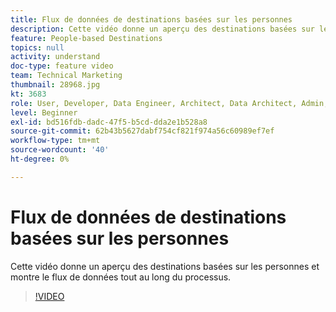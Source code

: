 ```yaml
---
title: Flux de données de destinations basées sur les personnes
description: Cette vidéo donne un aperçu des destinations basées sur les personnes et montre le flux de données tout au long du processus.
feature: People-based Destinations
topics: null
activity: understand
doc-type: feature video
team: Technical Marketing
thumbnail: 28968.jpg
kt: 3683
role: User, Developer, Data Engineer, Architect, Data Architect, Admin, Leader
level: Beginner
exl-id: bd516fdb-dadc-47f5-b5cd-dda2e1b528a8
source-git-commit: 62b43b5627dabf754cf821f974a56c60989ef7ef
workflow-type: tm+mt
source-wordcount: '40'
ht-degree: 0%

---
```


# Flux de données de destinations basées sur les personnes

Cette vidéo donne un aperçu des destinations basées sur les personnes et montre le flux de données tout au long du processus.

>[!VIDEO](https://video.tv.adobe.com/v/28968/?quality=12)
